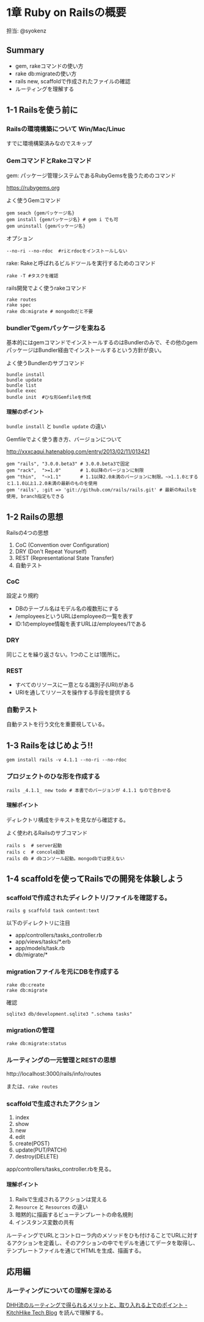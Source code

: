 # 1章 Ruby on Railsの概要

担当: @syokenz

## Summary

- gem, rakeコマンドの使い方
- rake db:migrateの使い方
- rails new, scaffoldで作成されたファイルの確認
- ルーティングを理解する

## 1-1 Railsを使う前に

### Railsの環境構築について Win/Mac/Linuc

すでに環境構築済みなのでスキップ

### GemコマンドとRakeコマンド

gem: パッケージ管理システムであるRubyGemsを扱うためのコマンド

https://rubygems.org

よく使うGemコマンド

```
gem seach {gemパッケージ名}
gem install {gemパッケージ名} # gem i でも可
gem uninstall {gemパッケージ名}
```

オプション

```
--no-ri --no-rdoc  #riとrdocをインストールしない
```

rake: Rakeと呼ばれるビルドツールを実行するためのコマンド

```
rake -T #タスクを確認
```

rails開発でよく使うrakeコマンド

```
rake routes
rake spec
rake db:migrate # mongodbだと不要
```

### bundlerでgemパッケージを束ねる

基本的にはgemコマンドでインストールするのはBundlerのみで、その他のgemパッケージはBundler経由でインストールするという方針が良い。

よく使うBundlerのサブコマンド

```
bundle install
bundle update
bundle list
bundle exec
bundle init  #ひな形Gemfileを作成
```

#### 理解のポイント

`bundle install` と `bundle update` の違い

Gemfileでよく使う書き方、バージョンについて

http://xxxcaqui.hatenablog.com/entry/2013/02/11/013421

```
gem "rails", "3.0.0.beta3" # 3.0.0.beta3で固定
gem "rack",  ">=1.0"       # 1.0以降のバージョンに制限
gem "thin",  "~>1.1"       # 1.1以降2.0未満のバージョンに制限。~>1.1.0とすると1.1.0以上1.2.0未満の最新のものを使用
gem 'rails', :git => 'git://github.com/rails/rails.git' # 最新のRailsを使用, branch指定もできる
```

## 1-2 Railsの思想

Railsの4つの思想

1. CoC (Convention over Configuration)
1. DRY (Don't Repeat Yourself)
1. REST (Representational State Transfer)
1. 自動テスト

### CoC

設定より規約

- DBのテーブル名はモデル名の複数形にする
- /employeesというURLはemployeeの一覧を表す
- ID:1のemployee情報を表すURLは/employees/1である


### DRY

同じことを繰り返さない。1つのことは1箇所に。

### REST

- すべてのリソースに一意となる識別子(URI)がある
- URIを通してリソースを操作する手段を提供する

### 自動テスト

自動テストを行う文化を重要視している。


## 1-3 Railsをはじめよう!!

```
gem install rails -v 4.1.1 --no-ri --no-rdoc
```

### プロジェクトのひな形を作成する

```
rails _4.1.1_ new todo # 本書でのバージョンが 4.1.1 なので合わせる
```

#### 理解ポイント

ディレクトリ構成をテキストを見ながら確認する。

よく使われるRailsのサブコマンド

```
rails s  # server起動
rails c  # concole起動
rails db # dbコンソール起動。mongodbでは使えない
```

## 1-4 scaffoldを使ってRailsでの開発を体験しよう

### scaffoldで作成されたディレクトリ/ファイルを確認する。

```
rails g scaffold task content:text
```

以下のディレクトリに注目

- app/controllers/tasks_controller.rb
- app/views/tasks/*.erb
- app/models/task.rb
- db/migrate/*


### migrationファイルを元にDBを作成する

```
rake db:create
rake db:migrate
```

確認

```
sqlite3 db/development.sqlite3 ".schema tasks"
```

### migrationの管理


```
rake db:migrate:status
```


### ルーティングの一元管理とRESTの思想

http://localhost:3000/rails/info/routes

または、`rake routes`


### scaffoldで生成されたアクション

1. index
1. show
1. new
1. edit
1. create(POST)
1. update(PUT/PATCH)
1. destroy(DELETE)

app/controllers/tasks_controller.rbを見る。

#### 理解ポイント

1. Railsで生成されるアクションは覚える
1. `Resource` と `Resources` の違い
1. 暗黙的に描画するビューテンプレートの命名規則
1. インスタンス変数の共有


ルーティングでURLとコントローラ内のメソッドをひも付けることでURLに対するアクションを定義し、そのアクションの中でモデルを通じてデータを取得し、テンプレートファイルを通じてHTMLを生成、描画する。


## 応用編

### ルーティングについての理解を深める

[DHH流のルーティングで得られるメリットと、取り入れる上でのポイント - KitchHike Tech Blog](http://tech.kitchhike.com/entry/2017/03/07/190739) を読んで理解する。
